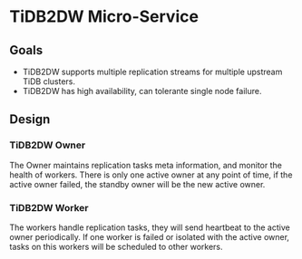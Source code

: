 # TiDB2DW Micro-Service

## Goals

- TiDB2DW supports multiple replication streams for multiple upstream TiDB clusters.
- TiDB2DW has high availability, can tolerante single node failure.

## Design

### TiDB2DW Owner

The Owner maintains replication tasks meta information, and monitor the health of workers. There is only one active owner at any point of time, if the active owner failed, the standby owner will be the new active owner.

### TiDB2DW Worker

The workers handle replication tasks, they will send heartbeat to the active owner periodically. If one worker is failed or isolated with the active owner, tasks on this workers will be scheduled to other workers.